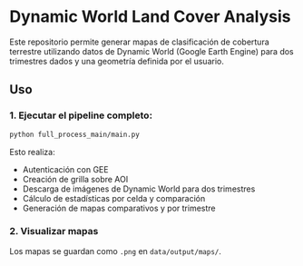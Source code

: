 # Dynamic World Land Cover Analysis

Este repositorio permite generar mapas de clasificación de cobertura terrestre utilizando datos de Dynamic World (Google Earth Engine) para dos trimestres dados y una geometría definida por el usuario.


## Uso

### 1. Ejecutar el pipeline completo:
```bash
python full_process_main/main.py
```
Esto realiza:
- Autenticación con GEE
- Creación de grilla sobre AOI
- Descarga de imágenes de Dynamic World para dos trimestres
- Cálculo de estadísticas por celda y comparación
- Generación de mapas comparativos y por trimestre

### 2. Visualizar mapas
Los mapas se guardan como `.png` en `data/output/maps/`.

